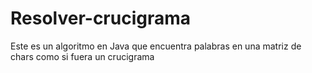 # Resolver-crucigrama
Este es un algoritmo en Java que encuentra palabras en una matriz de chars como si fuera un crucigrama
